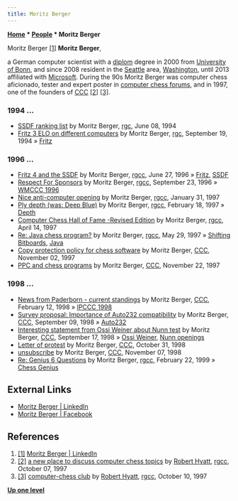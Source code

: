 ```yaml
---
title: Moritz Berger
---
```

**[Home](Home "Home") \* [People](People "People") \* Moritz Berger**



 [](File:MoritzBerger.jpg) Moritz Berger <a id="cite-note-1" href="#cite-ref-1">[1]</a> 
**Moritz Berger**,  

a German computer scientist with a [diplom](https://en.wikipedia.org/wiki/Diplom) degree in 2000 from [University of Bonn](https://en.wikipedia.org/wiki/University_of_Bonn), and since 2008 resident in the [Seattle](https://en.wikipedia.org/wiki/Seattle) area, [Washington](https://en.wikipedia.org/wiki/Washington_(state)), until 2013 affiliated with [Microsoft](Microsoft "Microsoft"). 
During the 90s Moritz Berger was computer chess aficionado, tester and expert poster in [computer chess forums](Computer_Chess_Forums "Computer Chess Forums"), and in 1997, one of the founders of [CCC](CCC "CCC") <a id="cite-note-2" href="#cite-ref-2">[2]</a> <a id="cite-note-3" href="#cite-ref-3">[3]</a>. 



### 1994 ...


* [SSDF ranking list](https://groups.google.com/d/msg/rec.games.chess/1lmpEa2z810/D6E5VZgZPc8J) by Moritz Berger, [rgc](Computer_Chess_Forums "Computer Chess Forums"), June 08, 1994
* [Fritz 3 ELO on different computers](https://groups.google.com/d/msg/rec.games.chess/VYMBJh4-e5s/c9YBxarT3OUJ) by Moritz Berger, [rgc](Computer_Chess_Forums "Computer Chess Forums"), September 19, 1994 » [Fritz](Fritz "Fritz")


### 1996 ...


* [Fritz 4 and the SSDF](https://groups.google.com/d/msg/rec.games.chess.computer/Q0RNJrjhj4M/KTaY6xW-OvkJ) by Moritz Berger, [rgcc](Computer_Chess_Forums "Computer Chess Forums"), June 27, 1996 » [Fritz](Fritz "Fritz"), [SSDF](SSDF "SSDF")
* [Respect For Sponsors](https://groups.google.com/d/msg/rec.games.chess.computer/RiBM4JARpLw/_ofaNCBn7SEJ) by Moritz Berger, [rgcc](Computer_Chess_Forums "Computer Chess Forums"), September 23, 1996 » [WMCCC 1996](WMCCC_1996 "WMCCC 1996")
* [Nice anti-computer opening](https://groups.google.com/d/msg/rec.games.chess.computer/dgq7ikeAHzQ/KQlBXlrC4lwJ) by Moritz Berger, [rgcc](Computer_Chess_Forums "Computer Chess Forums"), January 31, 1997
* [Ply depth (was: Deep Blue)](https://groups.google.com/d/msg/rec.games.chess.computer/eaOE_hvSZwc/fBwfX6LzD0kJ) by Moritz Berger, [rgcc](Computer_Chess_Forums "Computer Chess Forums"), February 18, 1997 » [Depth](Depth "Depth")
* [Computer Chess Hall of Fame -Revised Edition](https://groups.google.com/d/msg/rec.games.chess.computer/DFjVHlufRa0/aTtYs8oRAZwJ) by Moritz Berger, [rgcc](Computer_Chess_Forums "Computer Chess Forums"), April 14, 1997
* [Re: Java chess program?](https://groups.google.com/d/msg/rec.games.chess.computer/o3AMPvhmY3o/1yZhMk3_VlIJ) by Moritz Berger, [rgcc](Computer_Chess_Forums "Computer Chess Forums"), May 29, 1997 » [Shifting Bitboards](General_Setwise_Operations#ShiftingBitboards "General Setwise Operations"), [Java](Java "Java")
* [Copy protection policy for chess software](https://www.stmintz.com/ccc/index.php?id=11520) by Moritz Berger, [CCC](CCC "CCC"), November 02, 1997
* [PPC and chess programs](https://www.stmintz.com/ccc/index.php?id=12286) by Moritz Berger, [CCC](CCC "CCC"), November 22, 1997


### 1998 ...


* [News from Paderborn - current standings](https://www.stmintz.com/ccc/index.php?id=15032) by Moritz Berger, [CCC](CCC "CCC"), February 12, 1998 » [IPCCC 1998](IPCCC_1998 "IPCCC 1998")
* [Survey proposal: Importance of Auto232 compatibility](https://www.stmintz.com/ccc/index.php?id=26251) by Moritz Berger, [CCC](CCC "CCC"), September 09, 1998 » [Auto232](Auto232 "Auto232")
* [Interesting statement from Ossi Weiner about Nunn test](https://www.stmintz.com/ccc/index.php?id=26903) by Moritz Berger, [CCC](CCC "CCC"), September 17, 1998 » [Ossi Weiner](Ossi_Weiner "Ossi Weiner"), [Nunn openings](Test-Positions#Nunn "Test-Positions")
* [Letter of protest](https://www.stmintz.com/ccc/index.php?id=31209) by Moritz Berger, [CCC](CCC "CCC"), October 31, 1998
* [unsubscribe](https://www.stmintz.com/ccc/index.php?id=31917) by Moritz Berger, [CCC](CCC "CCC"), November 07, 1998
* [Re: Genius 6 Questions](https://groups.google.com/d/msg/rec.games.chess.computer/wfX8B-GwagU/X3p-vQSOwAoJ) by Moritz Berger, [rgcc](Computer_Chess_Forums "Computer Chess Forums"), February 22, 1999 » [Chess Genius](Chess_Genius "Chess Genius")


## External Links


* [Moritz Berger | LinkedIn](https://www.linkedin.com/in/moritzberger/)
* [Moritz Berger | Facebook](https://www.facebook.com/moritz.berger.14)


## References


1. <a id="cite-ref-1" href="#cite-note-1">[1]</a> [Moritz Berger | LinkedIn](https://www.linkedin.com/in/moritzberger/)
2. <a id="cite-ref-2" href="#cite-note-2">[2]</a> [a new place to discuss computer chess topics](https://groups.google.com/d/msg/rec.games.chess.computer/NbXD2PVvVlI/zcQx0y8QdToJ) by [Robert Hyatt](Robert_Hyatt "Robert Hyatt"), [rgcc](Computer_Chess_Forums "Computer Chess Forums"), October 07, 1997
3. <a id="cite-ref-3" href="#cite-note-3">[3]</a> [computer-chess club](https://groups.google.com/d/msg/rec.games.chess.computer/fFtH0aJ6Qt8/6uytN_251S8J) by [Robert Hyatt](Robert_Hyatt "Robert Hyatt"), [rgcc](Computer_Chess_Forums "Computer Chess Forums"), October 10, 1997

**[Up one level](People "People")**







 
